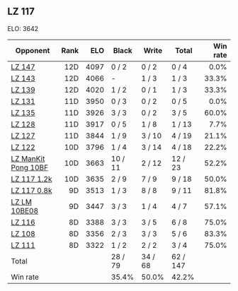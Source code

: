 ## LZ 117 ##

ELO: 3642

Opponent | Rank | ELO | Black | Write | Total | Win rate
---------|-----:|----:|-------|-------|-------|-------:
[LZ 147](LZ%20147.md) | 12D | 4097 | 0 / 2 | 0 / 2 | 0 / 4 | 0.0%
[LZ 143](LZ%20143.md) | 12D | 4066 | - | 1 / 3 | 1 / 3 | 33.3%
[LZ 139](LZ%20139.md) | 12D | 4020 | 1 / 2 | 0 / 1 | 1 / 3 | 33.3%
[LZ 131](LZ%20131.md) | 11D | 3950 | 0 / 3 | 0 / 2 | 0 / 5 | 0.0%
[LZ 135](LZ%20135.md) | 11D | 3926 | 3 / 3 | 0 / 2 | 3 / 5 | 60.0%
[LZ 128](LZ%20128.md) | 11D | 3917 | 0 / 5 | 1 / 8 | 1 / 13 | 7.7%
[LZ 127](LZ%20127.md) | 11D | 3844 | 1 / 9 | 3 / 10 | 4 / 19 | 21.1%
[LZ 122](LZ%20122.md) | 10D | 3796 | 1 / 4 | 3 / 14 | 4 / 18 | 22.2%
[LZ ManKit Pong 10BF](LZ%20ManKit%20Pong%2010BF.md) | 10D | 3663 | 10 / 11 | 2 / 12 | 12 / 23 | 52.2%
[LZ 117 1.2k](LZ%20117%201.2k.md) | 10D | 3635 | 2 / 9 | 7 / 9 | 9 / 18 | 50.0%
[LZ 117 0.8k](LZ%20117%200.8k.md) | 9D | 3513 | 1 / 3 | 8 / 8 | 9 / 11 | 81.8%
[LZ LM 10BE08](LZ%20LM%2010BE08.md) | 9D | 3447 | 3 / 3 | 1 / 4 | 4 / 7 | 57.1%
[LZ 116](LZ%20116.md) | 8D | 3388 | 3 / 3 | 3 / 5 | 6 / 8 | 75.0%
[LZ 108](LZ%20108.md) | 8D | 3356 | 2 / 3 | 3 / 3 | 5 / 6 | 83.3%
[LZ 111](LZ%20111.md) | 8D | 3322 | 1 / 2 | 2 / 2 | 3 / 4 | 75.0%
Total | | | 28 / 79 | 34 / 68 | 62 / 147 | 
Win rate| | | 35.4% | 50.0% | 42.2% | 
